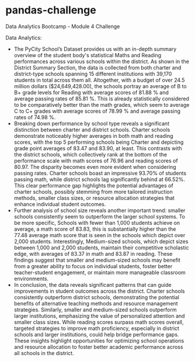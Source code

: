 # pandas-challenge
Data Analytics Bootcamp - Module 4 Challenge




Data Analytics:
- The PyCity School’s Dataset provides us with an in-depth summary overview of the student body's statistical Maths and Reading performances across various schools within the district. As shown in the District Summary Section, the data is collected from both charter and district-type schools spanning 15 different institutions with 39,170 students in total across them all. Altogether, with a budget of over 24.5 million dollars ($24,649,428.00), the schools portray an average of B to B+ grade levels for Reading with average scores of 81.88 % and average passing rates of 85.81 %. This is already statistically considered to be comparatively better than the math grades, which seem to average C to C+ grades with average scores of 78.99 % and average passing rates of 74.98 %.
- Breaking down performance by school type reveals a significant distinction between charter and district schools. Charter schools demonstrate noticeably higher averages in both math and reading scores, with the top 5 performing schools being Charter and depicting grade point averages of 83.47 and 83.90, at least. This contrasts with the district schools, which collectively rank at the bottom of the performance scale with math scores of 76.96 and reading scores of 80.97. The disparity becomes even more evident when considering passing rates. Charter schools boast an impressive 93.70% of students passing math, while district schools lag significantly behind at 66.52%. This clear performance gap highlights the potential advantages of charter schools, possibly stemming from more tailored instruction methods, smaller class sizes, or resource allocation strategies that enhance individual student outcomes.
- Further analysis of school size reveals another important trend: smaller schools consistently seem to outperform the larger school systems. To be more specific, Schools with fewer than 1,000 students achieve on average, a math score of 83.83, this is substantially higher than the 77.48 average math score that is seen in the schools which depict over 2,000 students. Interestingly, Medium-sized schools, which depict sizes between 1,000 and 2,000 students, maintain their competitive scholastic edge, with averages of 83.37 in math and 83.87 in reading. These findings suggest that smaller and medium-sized schools may benefit from a greater ability to focus on individual students, foster better teacher-student engagement, or maintain more manageable classroom environments.
- In conclusion, the data reveals significant patterns that can guide improvements in student outcomes across the district. Charter schools consistently outperform district schools, demonstrating the potential benefits of alternative teaching methods and resource management strategies. Similarly, smaller and medium-sized schools outperform larger institutions, emphasizing the value of personalized attention and smaller class sizes. While reading scores surpass math scores overall, targeted strategies to improve math proficiency, especially in district schools and larger institutions, could help bridge performance gaps. These insights highlight opportunities for optimizing school operations and resource allocation to foster better academic performance across all schools in the district.
